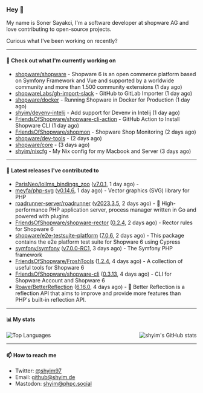 ### Hey 👋

My name is Soner Sayakci, I'm a software developer at shopware AG and love contributing to open-source projects.

Curious what I've been working on recently?

---

#### 👷 Check out what I'm currently working on

- [shopware/shopware](https://github.com/shopware/shopware) - Shopware 6 is an open commerce platform based on Symfony Framework and Vue and supported by a worldwide community and more than 1.500 community extensions (1 day ago)
- [shopwareLabs/gh-import-slack](https://github.com/shopwareLabs/gh-import-slack) - GitHub to GitLab Importer (1 day ago)
- [shopware/docker](https://github.com/shopware/docker) - Running Shopware in Docker for Production (1 day ago)
- [shyim/devenv-intelij](https://github.com/shyim/devenv-intelij) - Add support for Devenv in Intelij (1 day ago)
- [FriendsOfShopware/shopware-cli-action](https://github.com/FriendsOfShopware/shopware-cli-action) - GitHub Action to Install Shopware CLI (1 day ago)
- [FriendsOfShopware/shopmon](https://github.com/FriendsOfShopware/shopmon) - Shopware Shop Monitoring (2 days ago)
- [shopware/dev-tools](https://github.com/shopware/dev-tools) -  (2 days ago)
- [shopware/core](https://github.com/shopware/core) -  (3 days ago)
- [shyim/nixcfg](https://github.com/shyim/nixcfg) - My Nix config for my Macbook and Server (3 days ago)

---

#### 🔭 Latest releases I've contributed to

- [ParisNeo/lollms_bindings_zoo](https://github.com/ParisNeo/lollms_bindings_zoo) ([v7.0.1](https://github.com/ParisNeo/lollms_bindings_zoo/releases/tag/v7.0.1), 1 day ago) - 
- [meyfa/php-svg](https://github.com/meyfa/php-svg) ([v0.14.6](https://github.com/meyfa/php-svg/releases/tag/v0.14.6), 1 day ago) - Vector graphics (SVG) library for PHP
- [roadrunner-server/roadrunner](https://github.com/roadrunner-server/roadrunner) ([v2023.3.5](https://github.com/roadrunner-server/roadrunner/releases/tag/v2023.3.5), 2 days ago) - 🤯 High-performance PHP application server, process manager written in Go and powered with plugins
- [FriendsOfShopware/shopware-rector](https://github.com/FriendsOfShopware/shopware-rector) ([0.2.4](https://github.com/FriendsOfShopware/shopware-rector/releases/tag/0.2.4), 2 days ago) - Rector rules for Shopware 6
- [shopware/e2e-testsuite-platform](https://github.com/shopware/e2e-testsuite-platform) ([7.0.6](https://github.com/shopware/e2e-testsuite-platform/releases/tag/7.0.6), 2 days ago) - This package contains the e2e platform test suite for Shopware 6 using Cypress
- [symfony/symfony](https://github.com/symfony/symfony) ([v7.0.0-RC1](https://github.com/symfony/symfony/releases/tag/v7.0.0-RC1), 3 days ago) - The Symfony PHP framework
- [FriendsOfShopware/FroshTools](https://github.com/FriendsOfShopware/FroshTools) ([1.2.4](https://github.com/FriendsOfShopware/FroshTools/releases/tag/1.2.4), 4 days ago) - A collection of useful tools for Shopware 6
- [FriendsOfShopware/shopware-cli](https://github.com/FriendsOfShopware/shopware-cli) ([0.3.13](https://github.com/FriendsOfShopware/shopware-cli/releases/tag/0.3.13), 4 days ago) - CLI for Shopware Account and Shopware 6
- [Roave/BetterReflection](https://github.com/Roave/BetterReflection) ([6.16.0](https://github.com/Roave/BetterReflection/releases/tag/6.16.0), 4 days ago) - :crystal_ball: Better Reflection is a reflection API that aims to improve and provide more features than PHP&#39;s built-in reflection API.

---

#### 📊 My stats

<img align="right" alt="shyim's GitHub stats" src="https://github-readme-stats.vercel.app/api?username=shyim&count_private=1&show_icons=true&" />

![Top Languages](https://github-readme-stats.vercel.app/api/top-langs/?username=shyim)

---

#### 📫 How to reach me

- Twitter: [@shyim97](https://twitter.com/shyim97)
- Email: [github@shyim.de](mailto://github@shyim.de)
- Mastodon: <a rel="me" href="https://phpc.social/@shyim">shyim@phpc.social</a>
